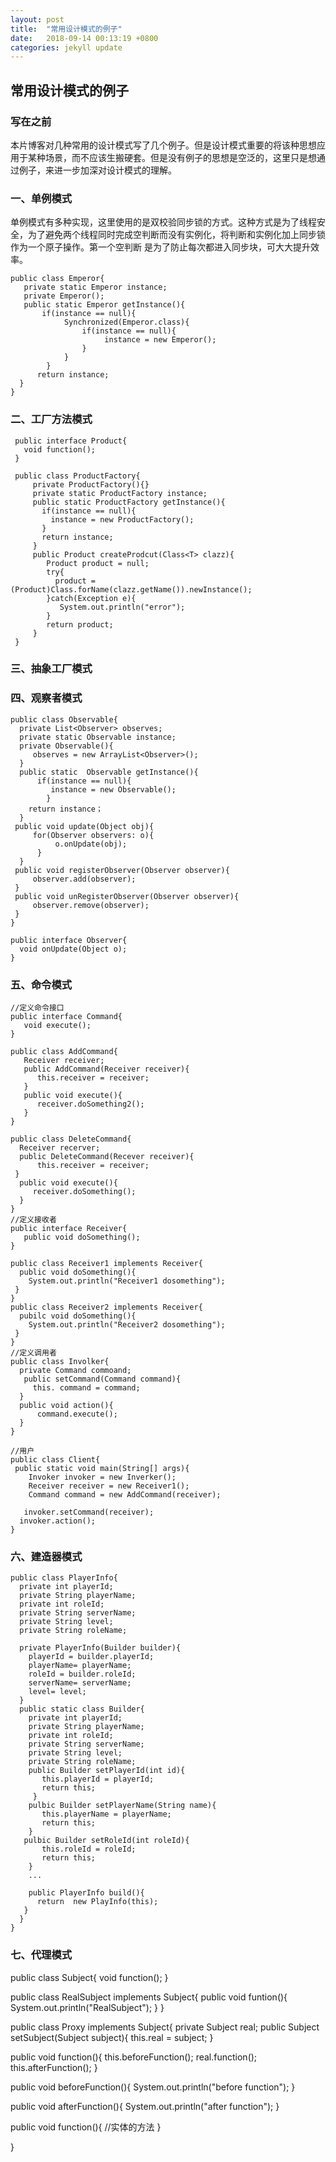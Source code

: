 ```yaml
---
layout: post
title:  "常用设计模式的例子"
date:   2018-09-14 00:13:19 +0800
categories: jekyll update
---
```

常用设计模式的例子
---

### 写在之前
 本片博客对几种常用的设计模式写了几个例子。但是设计模式重要的将该种思想应用于某种场景，而不应该生搬硬套。但是没有例子的思想是空泛的，这里只是想通过例子，来进一步加深对设计模式的理解。
### 一、单例模式
单例模式有多种实现，这里使用的是双校验同步锁的方式。这种方式是为了线程安全，为了避免两个线程同时完成空判断而没有实例化，将判断和实例化加上同步锁作为一个原子操作。第一个空判断
是为了防止每次都进入同步块，可大大提升效率。
```
public class Emperor{
   private static Emperor instance;
   private Emperor();
   public static Emperor getInstance(){
       if(instance == null){
            Synchronized(Emperor.class){
                if(instance == null){
                     instance = new Emperor();
                }
            }
        }    
      return instance;
  }   
}
```

### 二、工厂方法模式
```
 public interface Product{
   void function();
 }

 public class ProductFactory{
     private ProductFactory(){}
     private static ProductFactory instance;
     public static ProductFactory getInstance(){
       if(instance == null){
         instance = new ProductFactory();
       }
       return instance;
     }
     public Product createProdcut(Class<T> clazz){
        Product product = null;
        try{
          product = (Product)Class.forName(clazz.getName()).newInstance();
        }catch(Exception e){
           System.out.println("error");
        }
        return product;
     }
 }
```
### 三、抽象工厂模式

### 四、观察者模式
```
public class Observable{
  private List<Observer> observes;
  private static Observable instance;
  private Observable(){
     observes = new ArrayList<Observer>();
  }
  public static  Observable getInstance(){
      if(instance == null){
         instance = new Observable();
        }
    return instance；
  }
 public void update(Object obj){
     for(Observer observers: o){
          o.onUpdate(obj);
      }
  }
 public void registerObserver(Observer observer){
     observer.add(observer);
 }
 public void unRegisterObserver(Observer observer){
     observer.remove(observer);
 }
}

public interface Observer{
  void onUpdate(Object o);
}
```
### 五、命令模式
```
//定义命令接口
public interface Command{
   void execute();
}

public class AddCommand{
   Receiver receiver;
   public AddCommand(Receiver receiver){
      this.receiver = receiver;
   }
   public void execute(){
      receiver.doSomething2();
   }
}

public class DeleteCommand{
  Receiver recerver;
  public DeleteCommand(Recever receiver){
      this.receiver = receiver;
 }
  public void execute(){
     receiver.doSomething();
  }
}
//定义接收者
public interface Receiver{
   public void doSomething();
}

public class Receiver1 implements Receiver{
  public void doSomething(){
    System.out.println("Receiver1 dosomething");
 }
}
public class Receiver2 implements Receiver{
  pubilc void doSomething(){
    System.out.println("Receiver2 dosomething");
 }
}
//定义调用者
public class Involker{
  private Command commoand;
   public setCommand(Command command){
     this. command = command;
  }
  public void action(){
      command.execute();
  }
}

//用户
public class Client{
 public static void main(String[] args){
    Invoker invoker = new Inverker();
    Receiver receiver = new Receiver1();
    Command command = new AddCommand(receiver);

   invoker.setCommand(receiver);
  invoker.action();
}
```

### 六、建造器模式

```
public class PlayerInfo{
  private int playerId;
  private String playerName;
  private int roleId;
  private String serverName;
  private String level;
  private String roleName;

  private PlayerInfo(Builder builder){
    playerId = builder.playerId;
    playerName= playerName;
    roleId = builder.roleId;
    serverName= serverName;
    level= level;
  }
  public static class Builder{
    private int playerId;
    private String playerName;
    private int roleId;
    private String serverName;
    private String level;
    private String roleName;     
    public Builder setPlayerId(int id){
       this.playerId = playerId;
       return this;
     }
    pulbic Builder setPlayerName(String name){
       this.playerName = playerName;
       return this;
    }
   pulbic Builder setRoleId(int roleId){
       this.roleId = roleId;
       return this;
    }  
    ...

    public PlayerInfo build(){
      return  new PlayInfo(this);
   }
  }
}
```

### 七、代理模式

public class Subject{
   void function();
}

public class RealSubject implements Subject{
  public void funtion(){
    System.out.println("RealSubject");
  }
}

public class Proxy implements Subject{
  private Subject real;
  public Subject setSubject(Subject subject){
    this.real = subject;
  }

  public void function(){
    this.beforeFunction();
    real.function();
    this.afterFunction();
  }

  public void beforeFunction(){
     System.out.println("before function");
  }

  public void afterFunction(){
    System.out.println("after function");
  }

  public void function(){
      //实体的方法
  }

}
